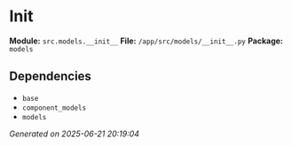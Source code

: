 #   Init  

**Module:** `src.models.__init__`
**File:** `/app/src/models/__init__.py`
**Package:** `models`

## Dependencies

- `base`
- `component_models`
- `models`

*Generated on 2025-06-21 20:19:04*